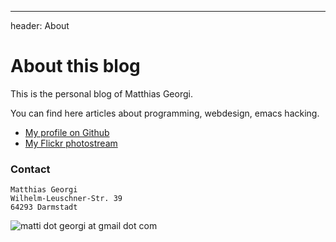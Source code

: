 --- 
header: About

About this blog
===============

This is the personal blog of Matthias Georgi.

You can find here articles about programming, webdesign, emacs hacking.

* [My profile on Github][2]
* [My Flickr photostream][3]



### Contact

    Matthias Georgi
    Wilhelm-Leuschner-Str. 39
    64293 Darmstadt
         
![matti dot georgi at gmail dot com][1]

[1]: http://www.matthias-georgi.de/images/email.png
[2]: http://github.com/georgi
[3]: http://flickr.com/photos/31771251@N05/